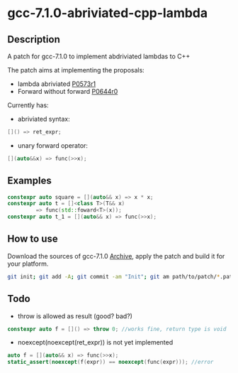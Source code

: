 # gcc-7.1.0-abriviated-cpp-lambda

## Description
A patch for gcc-7.1.0 to implement abdriviated lambdas to C++

The patch aims at implementing the proposals:
* lambda abriviated [P0573r1](http://www.open-std.org/jtc1/sc22/wg21/docs/papers/2017/p0573r1.html)
* Forward without forward [P0644r0](http://www.open-std.org/jtc1/sc22/wg21/docs/papers/2017/p0644r0.html)

Currently has:
* abriviated syntax:
```c++
[]() => ret_expr;
```
* unary forward operator:
```c++
[](auto&&x) => func(>>x);
```

## Examples

```c++
constexpr auto square = [](auto&& x) => x * x;
constexpr auto t = []<class T>(T&& x)
         => func(std::foward<T>(x));
constexpr auto t_1 = [](auto&& x) => func(>>x);
```
## How to use

Download the sources of gcc-7.1.0 [Archive](https://gcc.gnu.org/mirrors.html), apply the patch and build it for your platform. 

```sh
git init; git add -A; git commit -am "Init"; git am path/to/patch/*.patch;
```

## Todo

* throw is allowed as result (good? bad?)
```c++
constexpr auto f = []() => throw 0; //works fine, return type is void
```
* noexcept(noexcept(ret_expr)) is not yet implemented
```c++
auto f = [](auto&& x) => func(>>x);
static_assert(noexcept(f(expr)) == noexcept(func(expr))); //error
```
